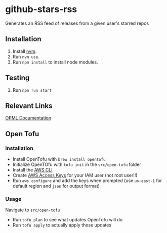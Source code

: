 # github-stars-rss

Generates an RSS feed of releases from a given user's starred repos

## Installation

1. Install [nvm](https://github.com/nvm-sh/nvm#installing-and-updating).
2. Run `nvm use`.
3. Run `npm install` to install node modules.

## Testing

1. Run `npm run start`

## Relevant Links

[OPML Documentation](http://opml.org/spec2.opml)

## Open Tofu

### Installation

<!-- TODO: Update for non-Linux -->

- Install OpenTofu with `brew install opentofu`
- Initialize OpenTOfu with `tofu init` in the `src/open-tofu` folder
- Install the [AWS CLI](https://docs.aws.amazon.com/cli/latest/userguide/getting-started-install.html)
- Create [AWS Access Keys](https://docs.aws.amazon.com/IAM/latest/UserGuide/id_credentials_access-keys.html#Using_CreateAccessKey) for your IAM user (not root user!!)
- Run `aws configure` and add the keys when prompted (use `us-east-1` for default region and `json` for output format)

### Usage

Navigate to `src/open-tofu`

- Run `tofu plan` to see what updates OpenTofu will do
- Run `tofu apply` to actually apply those updates
